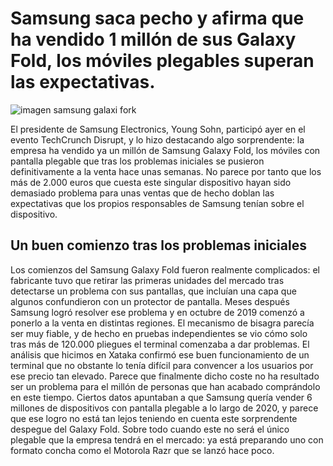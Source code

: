 # Samsung saca pecho y afirma que ha vendido 1 millón de sus Galaxy Fold, los móviles plegables superan las expectativas.

![imagen samsung galaxi fork]({{site.baseurl}}/assets/img/sfork.png)

El presidente de Samsung Electronics, Young Sohn, participó ayer en el evento TechCrunch Disrupt, y lo hizo destacando algo sorprendente: la empresa ha vendido ya un millón de Samsung Galaxy Fold, los móviles con pantalla plegable que tras los problemas iniciales se pusieron definitivamente a la venta hace unas semanas.
No parece por tanto que los más de 2.000 euros que cuesta este singular dispositivo hayan sido demasiado problema para unas ventas que de hecho doblan las expectativas que los propios responsables de Samsung tenían sobre el dispositivo.
## Un buen comienzo tras los problemas iniciales
Los comienzos del Samsung Galaxy Fold fueron realmente complicados: el fabricante tuvo que retirar las primeras unidades del mercado tras detectarse un problema con sus pantallas, que incluían una capa que algunos confundieron con un protector de pantalla.
Meses después Samsung logró resolver ese problema y en octubre de 2019 comenzó a ponerlo a la venta en distintas regiones. El mecanismo de bisagra parecía ser muy fiable, y de hecho en pruebas independientes se vio cómo solo tras más de 120.000 pliegues el terminal comenzaba a dar problemas.
El análisis que hicimos en Xataka confirmó ese buen funcionamiento de un terminal que no obstante lo tenía difícil para convencer a los usuarios por ese precio tan elevado. Parece que finalmente dicho coste no ha resultado ser un problema para el millón de personas que han acabado comprándolo en este tiempo.
Ciertos datos apuntaban a que Samsung quería vender 6 millones de dispositivos con pantalla plegable a lo largo de 2020, y parece que ese logro no está tan lejos teniendo en cuenta este sorprendente despegue del Galaxy Fold. Sobre todo cuando este no será el único plegable que la empresa tendrá en el mercado: ya está preparando uno con formato concha como el Motorola Razr que se lanzó hace poco.